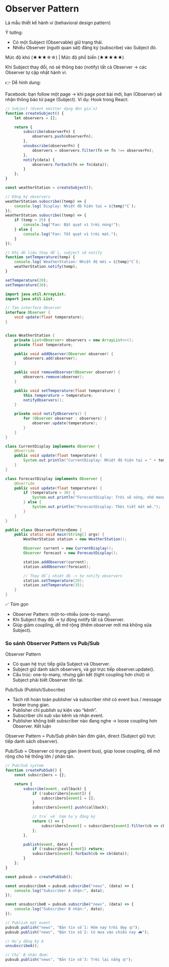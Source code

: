 # Observer Pattern

Là mẫu thiết kế hành vi (behavioral design pattern)

Ý tưởng:
- Có một Subject (Observable) giữ trạng thái.
- Nhiều Observer (người quan sát) đăng ký (subscribe) vào Subject đó.

Mức độ khó (★★★☆☆) | Mức độ phổ biến (★★★★★)

Khi Subject thay đổi, nó sẽ thông báo (notify) tất cả Observer → các Observer tự cập nhật hành vi.

👉 Dễ hình dung:

Facebook: bạn follow một page → khi page post bài mới, bạn (Observer) sẽ nhận thông báo từ page (Subject).
Ví dụ: Hook trong React:

```javascript
// Subject (Event emitter dạng đơn giản)
function createSubject() {
    let observers = [];

    return {
        subscribe(observerFn) {
            observers.push(observerFn);
        },
        unsubscribe(observerFn) {
            observers = observers.filter(fn => fn !== observerFn);
        },
        notify(data) {
            observers.forEach(fn => fn(data));
        }
    };
}

const weatherStation = createSubject();

// Đăng ký observers
weatherStation.subscribe((temp) => {
    console.log(`Display: Nhiệt độ hiện tại = ${temp}°C`);
});
weatherStation.subscribe((temp) => {
    if (temp > 25) {
        console.log("Fan: Bật quạt vì trời nóng!");
    } else {
        console.log("Fan: Tắt quạt vì trời mát.");
    }
});

// Khi dữ liệu thay đổi, subject sẽ notify
function setTemperature(temp) {
    console.log(`WeatherStation: Nhiệt độ mới = ${temp}°C`);
    weatherStation.notify(temp);
}

setTemperature(20);
setTemperature(30);
```


```java
import java.util.ArrayList;
import java.util.List;

// Tạo interface Observer
interface Observer {
    void update(float temperature);
}


class WeatherStation {
    private List<Observer> observers = new ArrayList<>();
    private float temperature;

    public void addObserver(Observer observer) {
        observers.add(observer);
    }

    public void removeObserver(Observer observer) {
        observers.remove(observer);
    }

    public void setTemperature(float temperature) {
        this.temperature = temperature;
        notifyObservers();
    }

    private void notifyObservers() {
        for (Observer observer : observers) {
            observer.update(temperature);
        }
    }
}

class CurrentDisplay implements Observer {
    @Override
    public void update(float temperature) {
        System.out.println("CurrentDisplay: Nhiệt độ hiện tại = " + temperature + "°C");
    }
}

class ForecastDisplay implements Observer {
    @Override
    public void update(float temperature) {
        if (temperature > 30) {
            System.out.println("ForecastDisplay: Trời sẽ nóng, nhớ mang nước!");
        } else {
            System.out.println("ForecastDisplay: Thời tiết mát mẻ.");
        }
    }
}

public class ObserverPatternDemo {
    public static void main(String[] args) {
        WeatherStation station = new WeatherStation();

        Observer current = new CurrentDisplay();
        Observer forecast = new ForecastDisplay();

        station.addObserver(current);
        station.addObserver(forecast);

        // Thay đổi nhiệt độ -> tự notify observers
        station.setTemperature(28);
        station.setTemperature(35);
    }
}
```
✅ Tóm gọn

- Observer Pattern: một-to-nhiều (one-to-many).
- Khi Subject thay đổi → tự động notify tất cả Observer.
- Giúp giảm coupling, dễ mở rộng (thêm observer mới mà không sửa Subject).

### So sánh Observer Pattern vs Pub/Sub

Observer Pattern
- Có quan hệ trực tiếp giữa Subject và Observer.
- Subject giữ danh sách observers, và gọi trực tiếp observer.update().
- Cấu trúc: one-to-many, nhưng gắn kết (tight coupling hơn chút) vì Subject phải biết Observer tồn tại.

Pub/Sub (Publish/Subscribe)
- Tách rời hoàn toàn publisher và subscriber nhờ có event bus / message broker trung gian.
- Publisher chỉ publish sự kiện vào “kênh”.
- Subscriber chỉ sub vào kênh và nhận event.
- Publisher không biết subscriber nào đang nghe → loose coupling hơn Observer.
  Kết luận

Observer Pattern = Pub/Sub phiên bản đơn giản, direct (Subject giữ trực tiếp danh sách observer).

Pub/Sub = Observer có trung gian (event bus), giúp loose coupling, dễ mở rộng cho hệ thống lớn / phân tán.

```javascript
// Pub/Sub system
function createPubSub() {
    const subscribers = {};

    return {
        subscribe(event, callback) {
            if (!subscribers[event]) {
                subscribers[event] = [];
            }
            subscribers[event].push(callback);

            // trả về hàm hủy đăng ký
            return () => {
                subscribers[event] = subscribers[event].filter(cb => cb !== callback);
            };
        },

        publish(event, data) {
            if (!subscribers[event]) return;
            subscribers[event].forEach(cb => cb(data));
        }
    };
}

const pubsub = createPubSub();

const unsubscribeA = pubsub.subscribe("news", (data) => {
    console.log("Subscriber A nhận:", data);
});

const unsubscribeB = pubsub.subscribe("news", (data) => {
    console.log("Subscriber B nhận:", data);
});

// Publish một event
pubsub.publish("news", "Bản tin số 1: Hôm nay trời đẹp 🌞");
pubsub.publish("news", "Bản tin số 2: Có mưa vào chiều nay 🌧️");

// Hủy đăng ký A
unsubscribeA();

// Chỉ B nhận được
pubsub.publish("news", "Bản tin số 3: Trời lại nắng 🌞");

```
